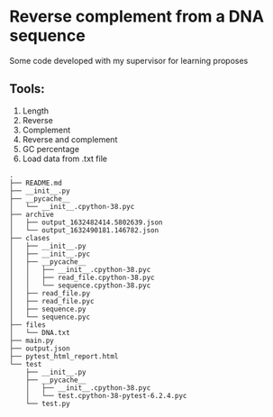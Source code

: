 # Reverse complement from a DNA sequence

Some code developed with my supervisor for learning proposes 


## Tools:

1. Length
2. Reverse
3. Complement
4. Reverse and complement
5. GC percentage
6. Load data from .txt file
```
.
├── README.md
├── __init__.py
├── __pycache__
│   └── __init__.cpython-38.pyc
├── archive
│   ├── output_1632482414.5802639.json
│   └── output_1632490181.146782.json
├── clases
│   ├── __init__.py
│   ├── __init__.pyc
│   ├── __pycache__
│   │   ├── __init__.cpython-38.pyc
│   │   ├── read_file.cpython-38.pyc
│   │   └── sequence.cpython-38.pyc
│   ├── read_file.py
│   ├── read_file.pyc
│   ├── sequence.py
│   └── sequence.pyc
├── files
│   └── DNA.txt
├── main.py
├── output.json
├── pytest_html_report.html
└── test
    ├── __init__.py
    ├── __pycache__
    │   ├── __init__.cpython-38.pyc
    │   └── test.cpython-38-pytest-6.2.4.pyc
    └── test.py
```